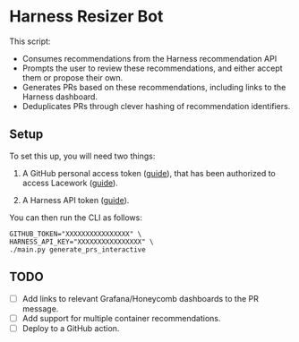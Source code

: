 # Harness Resizer Bot
This script:
- Consumes recommendations from the Harness recommendation API
- Prompts the user to review these recommendations, and either accept them or propose their own.
- Generates PRs based on these recommendations, including links to the Harness dashboard.
- Deduplicates PRs through clever hashing of recommendation identifiers.

## Setup
To set this up, you will need two things:

1. A GitHub personal access token ([guide](https://docs.github.com/en/authentication/keeping-your-account-and-data-secure/creating-a-personal-access-token)), that has been authorized to access Lacework ([guide](https://docs.github.com/en/enterprise-cloud@latest/authentication/authenticating-with-saml-single-sign-on/authorizing-a-personal-access-token-for-use-with-saml-single-sign-on)).

2. A Harness API token ([guide](https://docs.harness.io/article/smloyragsm-api-keys)).

You can then run the CLI as follows:

```
GITHUB_TOKEN="XXXXXXXXXXXXXXXX" \
HARNESS_API_KEY="XXXXXXXXXXXXXXXX" \
./main.py generate_prs_interactive
```

## TODO 
- [ ] Add links to relevant Grafana/Honeycomb dashboards to the PR message.
- [ ] Add support for multiple container recommendations.
- [ ] Deploy to a GitHub action.
